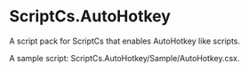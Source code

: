 ScriptCs.AutoHotkey
===================
A script pack for ScriptCs that enables AutoHotkey like scripts.

A sample script: ScriptCs.AutoHotkey/Sample/AutoHotkey.csx.
